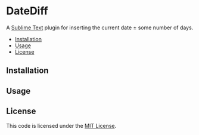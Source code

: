 # DateDiff
A [Sublime Text](http://www.sublimetext.com/) plugin for inserting the current date ± some number of days.

- [Installation](#installation)
- [Usage](#usage)
- [License](#license)


## Installation


## Usage


## License
This code is licensed under the [MIT License](https://opensource.org/licenses/MIT).
